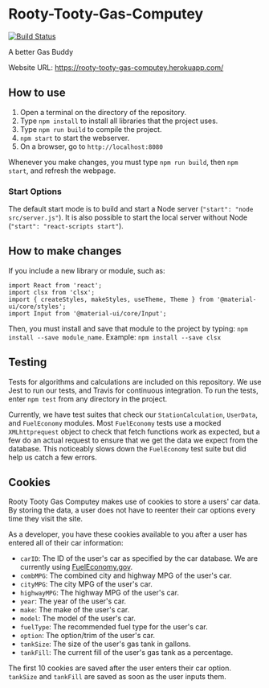 # Rooty-Tooty-Gas-Computey

[![Build Status](https://travis-ci.com/Magnum-Opus-2-0/Rooty-Tooty-Gas-Computey.svg?branch=master)](https://travis-ci.com/Magnum-Opus-2-0/Rooty-Tooty-Gas-Computey)

A better Gas Buddy

Website URL: https://rooty-tooty-gas-computey.herokuapp.com/

## How to use
1. Open a terminal on the directory of the repository.
2. Type `npm install` to install all libraries that the project uses.
3. Type `npm run build` to compile the project.
4. `npm start` to start the webserver.
5. On a browser, go to `http://localhost:8080`

Whenever you make changes, you must type `npm run build`, then `npm start`, and refresh the webpage.

### Start Options
The default start mode is to build and start a Node server (`"start": "node src/server.js"`).
It is also possible to start the local server without Node (`"start": "react-scripts start"`).

## How to make changes

If you include a new library or module, such as:

```
import React from 'react';
import clsx from 'clsx';
import { createStyles, makeStyles, useTheme, Theme } from '@material-ui/core/styles';
import Input from '@material-ui/core/Input';
```

Then, you must install and save that module to the project by typing: `npm install --save module_name`. Example: `npm install --save clsx`

## Testing
Tests for algorithms and calculations are included on this repository. We use Jest to run our tests,
and Travis for continuous integration. To run the tests, enter `npm test` from any directory in the
project.

Currently, we have test suites that check our `StationCalculation`, `UserData`, and `FuelEconomy`
modules. Most `FuelEconomy` tests use a mocked `XMLhttprequest` object to check that fetch functions
work as expected, but a few do an actual request to ensure that we get the data we expect from
the database. This noticeably slows down the `FuelEconomy` test suite but did help us catch a few
errors.

## Cookies
Rooty Tooty Gas Computey makes use of cookies to store a users' car data. By storing the data, a
user does not have to reenter their car options every time they visit the site.

As a developer, you have these cookies available to you after a user has entered all of their
car information:
- `carID`: The ID of the user's car as specified by the car database. We are currently using
    [FuelEconomy.gov](https://www.fueleconomy.gov/feg/ws/).
- `combMPG`: The combined city and highway MPG of the user's car.
- `cityMPG`: The city MPG of the user's car.
- `highwayMPG`: The highway MPG of the user's car.
- `year`: The year of the user's car.
- `make`: The make of the user's car.
- `model`: The model of the user's car.
- `fuelType`: The recommended fuel type for the user's car.
- `option`: The option/trim of the user's car.
- `tankSize`: The size of the user's gas tank in gallons.
- `tankFill`: The current fill of the user's gas tank as a percentage.

The first 10 cookies are saved after the user enters their car option. `tankSize` and `tankFill`
are saved as soon as the user inputs them.

